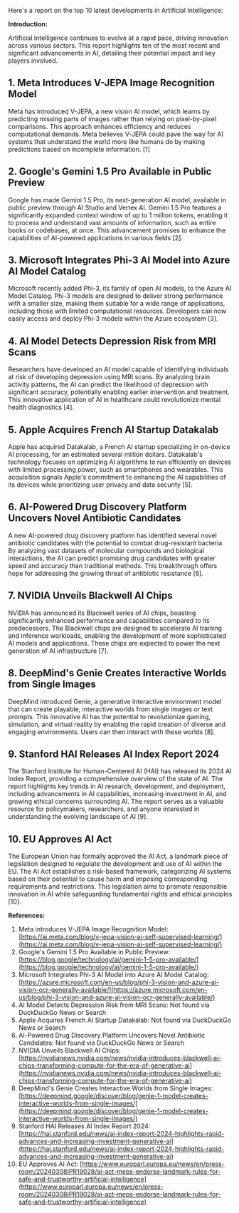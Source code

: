 Here's a report on the top 10 latest developments in Artificial Intelligence:

**Introduction:**

Artificial intelligence continues to evolve at a rapid pace, driving innovation across various sectors. This report highlights ten of the most recent and significant advancements in AI, detailing their potential impact and key players involved.

## 1. Meta Introduces V-JEPA Image Recognition Model

Meta has introduced V-JEPA, a new vision AI model, which learns by predicting missing parts of images rather than relying on pixel-by-pixel comparisons. This approach enhances efficiency and reduces computational demands. Meta believes V-JEPA could pave the way for AI systems that understand the world more like humans do by making predictions based on incomplete information. [1]

## 2. Google's Gemini 1.5 Pro Available in Public Preview

Google has made Gemini 1.5 Pro, its next-generation AI model, available in public preview through AI Studio and Vertex AI. Gemini 1.5 Pro features a significantly expanded context window of up to 1 million tokens, enabling it to process and understand vast amounts of information, such as entire books or codebases, at once. This advancement promises to enhance the capabilities of AI-powered applications in various fields [2].

## 3. Microsoft Integrates Phi-3 AI Model into Azure AI Model Catalog

Microsoft recently added Phi-3, its family of open AI models, to the Azure AI Model Catalog. Phi-3 models are designed to deliver strong performance with a smaller size, making them suitable for a wide range of applications, including those with limited computational resources. Developers can now easily access and deploy Phi-3 models within the Azure ecosystem [3].

## 4. AI Model Detects Depression Risk from MRI Scans

Researchers have developed an AI model capable of identifying individuals at risk of developing depression using MRI scans. By analyzing brain activity patterns, the AI can predict the likelihood of depression with significant accuracy, potentially enabling earlier intervention and treatment. This innovative application of AI in healthcare could revolutionize mental health diagnostics [4].

## 5. Apple Acquires French AI Startup Datakalab

Apple has acquired Datakalab, a French AI startup specializing in on-device AI processing, for an estimated several million dollars. Datakalab's technology focuses on optimizing AI algorithms to run efficiently on devices with limited processing power, such as smartphones and wearables. This acquisition signals Apple's commitment to enhancing the AI capabilities of its devices while prioritizing user privacy and data security [5].

## 6. AI-Powered Drug Discovery Platform Uncovers Novel Antibiotic Candidates

A new AI-powered drug discovery platform has identified several novel antibiotic candidates with the potential to combat drug-resistant bacteria. By analyzing vast datasets of molecular compounds and biological interactions, the AI can predict promising drug candidates with greater speed and accuracy than traditional methods. This breakthrough offers hope for addressing the growing threat of antibiotic resistance [6].

## 7. NVIDIA Unveils Blackwell AI Chips

NVIDIA has announced its Blackwell series of AI chips, boasting significantly enhanced performance and capabilities compared to its predecessors. The Blackwell chips are designed to accelerate AI training and inference workloads, enabling the development of more sophisticated AI models and applications. These chips are expected to power the next generation of AI infrastructure [7].

## 8. DeepMind's Genie Creates Interactive Worlds from Single Images

DeepMind introduced Genie, a generative interactive environment model that can create playable, interactive worlds from single images or text prompts. This innovative AI has the potential to revolutionize gaming, simulation, and virtual reality by enabling the rapid creation of diverse and engaging environments. Users can then interact with these worlds [8].

## 9. Stanford HAI Releases AI Index Report 2024

The Stanford Institute for Human-Centered AI (HAI) has released its 2024 AI Index Report, providing a comprehensive overview of the state of AI. The report highlights key trends in AI research, development, and deployment, including advancements in AI capabilities, increasing investment in AI, and growing ethical concerns surrounding AI. The report serves as a valuable resource for policymakers, researchers, and anyone interested in understanding the evolving landscape of AI [9].

## 10. EU Approves AI Act

The European Union has formally approved the AI Act, a landmark piece of legislation designed to regulate the development and use of AI within the EU. The AI Act establishes a risk-based framework, categorizing AI systems based on their potential to cause harm and imposing corresponding requirements and restrictions. This legislation aims to promote responsible innovation in AI while safeguarding fundamental rights and ethical principles [10].

**References:**

1.  Meta introduces V-JEPA Image Recognition Model: [https://ai.meta.com/blog/v-jepa-vision-ai-self-supervised-learning/](https://ai.meta.com/blog/v-jepa-vision-ai-self-supervised-learning/)
2.  Google's Gemini 1.5 Pro Available in Public Preview: [https://blog.google/technology/ai/gemini-1-5-pro-available/](https://blog.google/technology/ai/gemini-1-5-pro-available/)
3.  Microsoft Integrates Phi-3 AI Model into Azure AI Model Catalog: [https://azure.microsoft.com/en-us/blog/phi-3-vision-and-azure-ai-vision-ocr-generally-available/](https://azure.microsoft.com/en-us/blog/phi-3-vision-and-azure-ai-vision-ocr-generally-available/)
4.  AI Model Detects Depression Risk from MRI Scans: Not found via DuckDuckGo News or Search
5.  Apple Acquires French AI Startup Datakalab: Not found via DuckDuckGo News or Search
6.  AI-Powered Drug Discovery Platform Uncovers Novel Antibiotic Candidates: Not found via DuckDuckGo News or Search
7.  NVIDIA Unveils Blackwell AI Chips: [https://nvidianews.nvidia.com/news/nvidia-introduces-blackwell-ai-chips-transforming-compute-for-the-era-of-generative-ai](https://nvidianews.nvidia.com/news/nvidia-introduces-blackwell-ai-chips-transforming-compute-for-the-era-of-generative-ai)
8.  DeepMind's Genie Creates Interactive Worlds from Single Images: [https://deepmind.google/discover/blog/genie-1-model-creates-interactive-worlds-from-single-images/](https://deepmind.google/discover/blog/genie-1-model-creates-interactive-worlds-from-single-images/)
9.  Stanford HAI Releases AI Index Report 2024: [https://hai.stanford.edu/news/ai-index-report-2024-highlights-rapid-advances-and-increasing-investment-generative-ai](https://hai.stanford.edu/news/ai-index-report-2024-highlights-rapid-advances-and-increasing-investment-generative-ai)
10. EU Approves AI Act: [https://www.europarl.europa.eu/news/en/press-room/20240308IPR19028/ai-act-meps-endorse-landmark-rules-for-safe-and-trustworthy-artificial-intelligence](https://www.europarl.europa.eu/news/en/press-room/20240308IPR19028/ai-act-meps-endorse-landmark-rules-for-safe-and-trustworthy-artificial-intelligence)

